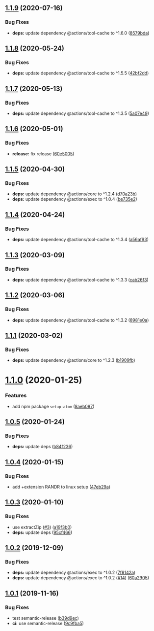 ## [1.1.9](https://github.com/UziTech/action-setup-atom/compare/v1.1.8...v1.1.9) (2020-07-16)


### Bug Fixes

* **deps:** update dependency @actions/tool-cache to ^1.6.0 ([8579bda](https://github.com/UziTech/action-setup-atom/commit/8579bdacc359821ccb57fca498aef37052ad2a1f))

## [1.1.8](https://github.com/UziTech/action-setup-atom/compare/v1.1.7...v1.1.8) (2020-05-24)


### Bug Fixes

* **deps:** update dependency @actions/tool-cache to ^1.5.5 ([42bf2dd](https://github.com/UziTech/action-setup-atom/commit/42bf2dd4cd60006d2240824161cbe20005deca31))

## [1.1.7](https://github.com/UziTech/action-setup-atom/compare/v1.1.6...v1.1.7) (2020-05-13)


### Bug Fixes

* **deps:** update dependency @actions/tool-cache to ^1.3.5 ([5a07e49](https://github.com/UziTech/action-setup-atom/commit/5a07e49e6a7f4bb9af488b95df2226b4dbc6431b))

## [1.1.6](https://github.com/UziTech/action-setup-atom/compare/v1.1.5...v1.1.6) (2020-05-01)


### Bug Fixes

* **release:** fix release ([60e5005](https://github.com/UziTech/action-setup-atom/commit/60e5005dee1c9bb903eebab6ea13b80f68e906db))

## [1.1.5](https://github.com/UziTech/action-setup-atom/compare/v1.1.4...v1.1.5) (2020-04-30)


### Bug Fixes

* **deps:** update dependency @actions/core to ^1.2.4 ([d70a23b](https://github.com/UziTech/action-setup-atom/commit/d70a23b0f1a575464196f637ba398465dd6ee27e))
* **deps:** update dependency @actions/exec to ^1.0.4 ([be735e2](https://github.com/UziTech/action-setup-atom/commit/be735e284c95f99a12825233d861a56164f0ddc0))

## [1.1.4](https://github.com/UziTech/action-setup-atom/compare/v1.1.3...v1.1.4) (2020-04-24)


### Bug Fixes

* **deps:** update dependency @actions/tool-cache to ^1.3.4 ([a56af93](https://github.com/UziTech/action-setup-atom/commit/a56af938810a88a8f13e750af213c46095a0573f))

## [1.1.3](https://github.com/UziTech/action-setup-atom/compare/v1.1.2...v1.1.3) (2020-03-09)


### Bug Fixes

* **deps:** update dependency @actions/tool-cache to ^1.3.3 ([cab26f3](https://github.com/UziTech/action-setup-atom/commit/cab26f39a1a2e3f95e00408851d8a40d27169096))

## [1.1.2](https://github.com/UziTech/action-setup-atom/compare/v1.1.1...v1.1.2) (2020-03-06)


### Bug Fixes

* **deps:** update dependency @actions/tool-cache to ^1.3.2 ([8981e0a](https://github.com/UziTech/action-setup-atom/commit/8981e0a961747675520f475c1ac7c4095969dda9))

## [1.1.1](https://github.com/UziTech/action-setup-atom/compare/v1.1.0...v1.1.1) (2020-03-02)


### Bug Fixes

* **deps:** update dependency @actions/core to ^1.2.3 ([b1909fb](https://github.com/UziTech/action-setup-atom/commit/b1909fb704d2677cff5338f66d4654eb4f4903cb))

# [1.1.0](https://github.com/UziTech/action-setup-atom/compare/v1.0.5...v1.1.0) (2020-01-25)


### Features

* add npm package `setup-atom` ([8aeb087](https://github.com/UziTech/action-setup-atom/commit/8aeb087043f88ce52ea72ade9c4e3c0c6b0ecdb3))

## [1.0.5](https://github.com/UziTech/action-setup-atom/compare/v1.0.4...v1.0.5) (2020-01-24)


### Bug Fixes

* **deps:** update deps ([b84f236](https://github.com/UziTech/action-setup-atom/commit/b84f2361b6781a60d4a2d6681d2e61a388d4f792))

## [1.0.4](https://github.com/UziTech/action-setup-atom/compare/v1.0.3...v1.0.4) (2020-01-15)


### Bug Fixes

* add +extension RANDR to linux setup ([47eb29a](https://github.com/UziTech/action-setup-atom/commit/47eb29af22b18e770c0b69fa41deb87d9a88aa72))

## [1.0.3](https://github.com/UziTech/action-setup-atom/compare/v1.0.2...v1.0.3) (2020-01-10)


### Bug Fixes

* use extractZip ([#3](https://github.com/UziTech/action-setup-atom/issues/3)) ([a19f3b0](https://github.com/UziTech/action-setup-atom/commit/a19f3b048d3407d1eae3336049fac221eaa0e5b2))
* **deps:** update deps ([95cf466](https://github.com/UziTech/action-setup-atom/commit/95cf4669bdbeb96925f5a2fa6c7ab93b0c20d665))

## [1.0.2](https://github.com/UziTech/action-setup-atom/compare/v1.0.1...v1.0.2) (2019-12-09)


### Bug Fixes

* **deps:** update dependency @actions/exec to ^1.0.2 ([7f8142a](https://github.com/UziTech/action-setup-atom/commit/7f8142a403b23feae89aaa47da81e808d445a918))
* **deps:** update dependency @actions/exec to ^1.0.2 ([#14](https://github.com/UziTech/action-setup-atom/issues/14)) ([60a2905](https://github.com/UziTech/action-setup-atom/commit/60a2905086e7be26dc60e1df05a41e8d999e258f))

## [1.0.1](https://github.com/UziTech/action-setup-atom/compare/v1.0.0...v1.0.1) (2019-11-16)


### Bug Fixes

* test semantic-release ([b39d9ec](https://github.com/UziTech/action-setup-atom/commit/b39d9ec3f09320bc18681958ebc202ae72873639))
* **ci:** use semantic-release ([9c9fba5](https://github.com/UziTech/action-setup-atom/commit/9c9fba591748a24f99efedd6b5705adef79a1b9d))
